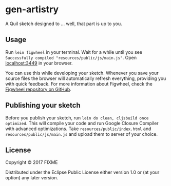 # gen-artistry

A Quil sketch designed to ... well, that part is up to you.

## Usage

Run `lein figwheel` in your terminal. Wait for a while until you see `Successfully compiled "resources/public/js/main.js"`. Open [localhost:3449](http://localhost:3449) in your browser.

You can use this while developing your sketch. Whenever you save your source files the browser will automatically refresh everything, providing you with quick feedback. For more information about Figwheel, check the [Figwheel repository on GitHub](https://github.com/bhauman/lein-figwheel).

## Publishing your sketch

Before you publish your sketch, run `lein do clean, cljsbuild once optimized`. This will compile your code and run Google Closure Compiler with advanced optimizations. Take `resources/public/index.html` and `resources/public/js/main.js` and upload them to server of your choice.

## License

Copyright © 2017 FIXME

Distributed under the Eclipse Public License either version 1.0 or (at
your option) any later version.
